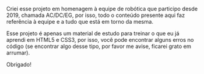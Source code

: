 Criei esse projeto em homenagem à equipe de robótica que participo desde 2019, chamada AC/DC/EG, por isso, todo o conteúdo presente aqui faz referência à equipe e a tudo que está em torno da mesma.

Esse projeto é apenas um material de estudo para treinar o que eu já aprendi em HTML5 e CSS3, por isso, você pode encontrar alguns erros no código (se encontrar algo desse tipo, por favor me avise, ficarei grato em arrumar).

Obrigado!
